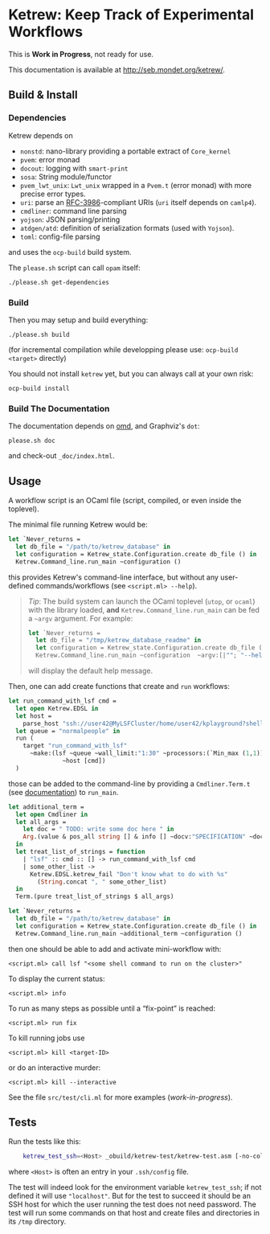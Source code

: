 Ketrew: Keep Track of Experimental Workflows
============================================

This is **Work in Progress**, not ready for use.

This documentation is available at <http://seb.mondet.org/ketrew/>.

Build & Install
---------------

### Dependencies

Ketrew depends on

- `nonstd`: nano-library providing a portable extract of `Core_kernel`
- `pvem`: error monad
- `docout`: logging with `smart-print`
- `sosa`:  String module/functor
- `pvem_lwt_unix`: `Lwt_unix` wrapped in a `Pvem.t` (error monad) with more
precise error types.
- `uri`:
parse an [RFC-3986](http://www.ietf.org/rfc/rfc3986.txt)-compliant URIs
(`uri` itself depends on `camlp4`).
- `cmdliner`: command line parsing
- `yojson`: JSON parsing/printing
- `atdgen/atd`: definition of serialization formats (used with `Yojson`).
- `toml`: config-file parsing

and uses the `ocp-build` build system.

The `please.sh` script can call `opam` itself:

    ./please.sh get-dependencies

### Build

Then you may setup and build everything:

    ./please.sh build

(for incremental compilation while developping please use: `ocp-build <target>`
directly)

You should not install `ketrew` yet, but you can always call at your own risk:

    ocp-build install

### Build The Documentation

The documentation depends on [omd](https://github.com/ocaml/omd), and
Graphviz's `dot`:

    please.sh doc

and check-out `_doc/index.html`.

Usage
-----

A workflow script is an OCaml file (script, compiled, or even inside the
toplevel).

The minimal file running Ketrew would be:

```ocaml
let `Never_returns =
  let db_file = "/path/to/ketrew_database" in
  let configuration = Ketrew_state.Configuration.create db_file () in
  Ketrew.Command_line.run_main ~configuration ()
```

this provides Ketrew's command-line interface, but without any user-defined
commands/workflows (see `<script.ml> --help`).

> *Tip*: The build system can launch the OCaml toplevel (`utop`, or `ocaml`)
> with the library loaded, **and** `Ketrew.Command_line.run_main`
> can be fed a `~argv` argument. For example:
> 
> ```ocaml
> let `Never_returns =
>   let db_file = "/tmp/ketrew_database_readme" in
>   let configuration = Ketrew_state.Configuration.create db_file () in
>   Ketrew.Command_line.run_main ~configuration  ~argv:[|""; "--help"|] ()
> ```
> 
> will display the default help message.

Then, one can add create functions that create and `run` workflows:

```ocaml
let run_command_with_lsf cmd =
  let open Ketrew.EDSL in
  let host = 
    parse_host "ssh://user42@MyLSFCluster/home/user42/kplayground?shell=bash" in
  let queue = "normalpeople" in
  run (
    target "run_command_with_lsf"
      ~make:(lsf ~queue ~wall_limit:"1:30" ~processors:(`Min_max (1,1))
               ~host [cmd])
  )
```

those can be added to the command-line by providing a `Cmdliner.Term.t`
(see [documentation](http://erratique.ch/software/cmdliner))
to `run_main`.

```ocaml
let additional_term =
  let open Cmdliner in
  let all_args =
    let doc = " TODO: write some doc here " in
    Arg.(value & pos_all string [] & info [] ~docv:"SPECIFICATION" ~doc)
  in
  let treat_list_of_strings = function
    | "lsf" :: cmd :: [] -> run_command_with_lsf cmd
    | some_other_list -> 
      Ketrew.EDSL.ketrew_fail "Don't know what to do with %s" 
        (String.concat ", " some_other_list)
  in
  Term.(pure treat_list_of_strings $ all_args)

let `Never_returns =
  let db_file = "/path/to/ketrew_database" in
  let configuration = Ketrew_state.Configuration.create db_file () in
  Ketrew.Command_line.run_main ~additional_term ~configuration ()
```

then one should be able to add and activate mini-workflow with:

    <script.ml> call lsf "<some shell command to run on the cluster>"

To display the current status:

    <script.ml> info

To run as many steps as possible until a “fix-point” is reached:

    <script.ml> run fix

To kill running jobs use

    <script.ml> kill <target-ID>

or do an interactive murder:

    <script.ml> kill --interactive

See the file `src/test/cli.ml` for more examples (*work-in-progress*).


Tests
-----

Run the tests like this:

```bash
    ketrew_test_ssh=<Host> _obuild/ketrew-test/ketrew-test.asm [-no-color]
```

where `<Host>` is often an entry in your `.ssh/config` file.

The test will indeed look for the environment variable `ketrew_test_ssh`; if
not defined it will use `"localhost"`. But for the test to succeed it should be
an SSH host for which the user running the test does not need password.
The test will run some commands on that host and create files and directories
in its `/tmp` directory.



